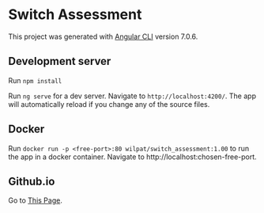 # Switch Assessment

This project was generated with [Angular CLI](https://github.com/angular/angular-cli) version 7.0.6.

## Development server

Run `npm install`

Run `ng serve` for a dev server. Navigate to `http://localhost:4200/`. The app will automatically reload if you change any of the source files.

## Docker

Run `docker run -p <free-port>:80 wilpat/switch_assessment:1.00` to run the app in a docker container. 
Navigate to http://localhost:chosen-free-port.

## Github.io

Go to [This Page](https://wilpat.github.io/switch_assessment/).
